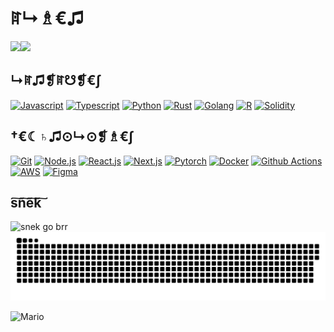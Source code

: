 # ꍏ↳♗€♫


<a href="https://github.com/neila">
    <img height="160px" src="https://github-readme-stats-seven-umber.vercel.app/api?username=neila&hide_title=true&hide_border=true&count_private=true&show_icons=true&text_color=000&icon_color=000&bg_color=0,ea6161,ffc64d,fffc4d,52fa5a&theme=jolly" /><img height="160px" src="https://github-readme-stats-seven-umber.vercel.app/api/top-langs/?username=neila&hide_title=true&hide_border=true&layout=compact&langs_count=10&hide=makefile,html,css,jupyter%20notebook&text_color=000&icon_color=fff&bg_color=0,52fa5a,4dfcff,c64dff&theme=radical" />
</a>


## ↳ꍏ♫❡ꍏ☋❡€∫

[![Javascript](https://skillicons.dev/icons?i=js)](https://developer.mozilla.org/en-US/docs/Web/JavaScript)
[![Typescript](https://skillicons.dev/icons?i=ts)](https://www.typescriptlang.org/)
[![Python](https://skillicons.dev/icons?i=py)](https://www.python.org/)
[![Rust](https://skillicons.dev/icons?i=rust)](https://www.rust-lang.org/) 
[![Golang](https://skillicons.dev/icons?i=go)](https://go.dev/)
[![R](https://skillicons.dev/icons?i=r)](https://www.r-project.org/)
[![Solidity](https://skillicons.dev/icons?i=solidity)](https://soliditylang.org/)
<!-- [![Julia](https://skillicons.dev/icons?i=julia)](https://julialang.org/)
[![Haskell](https://skillicons.dev/icons?i=haskell)](https://www.haskell.org/) -->


## †€☾♄♫⊙↳⊙❡♗€∫

[![Git](https://skillicons.dev/icons?i=git)](https://git-scm.com/)
[![Node.js](https://skillicons.dev/icons?i=nodejs)](https://nodejs.org/)
[![React.js](https://skillicons.dev/icons?i=react)](https://reactjs.org/)
[![Next.js](https://skillicons.dev/icons?i=nextjs)](https://nextjs.org/)
[![Pytorch](https://skillicons.dev/icons?i=pytorch)](https://pytorch.org/)
[![Docker](https://skillicons.dev/icons?i=docker)](https://www.docker.com/)
[![Github Actions](https://skillicons.dev/icons?i=githubactions)](https://github.com/features/actions)
[![AWS](https://skillicons.dev/icons?i=aws)](https://aws.amazon.com/)
[![Figma](https://skillicons.dev/icons?i=figma)](https://www.figma.com/)


## s͠n͠e͠k͠

![snek go brr](https://raw.githubusercontent.com/neila/neila/snek/snek.svg#gh-light-mode-only)
![snek go brr](https://raw.githubusercontent.com/neila/neila/snek/snek-dark.svg#gh-dark-mode-only)

![Mario](https://raw.githubusercontent.com/neila/neila/snek/mario.svg)
